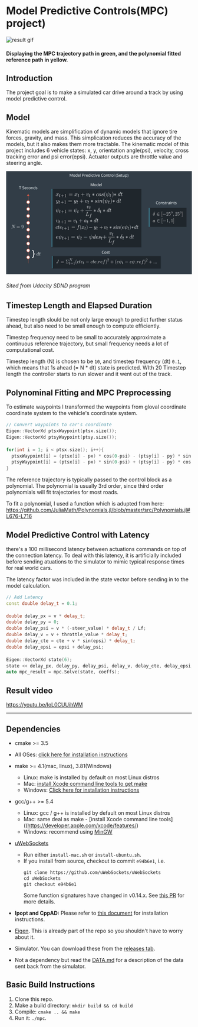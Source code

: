 # Model Predictive Controls(MPC) project)

[//]: # (Image References)

[image1]: ./images/MMPC_result_movie.gif "result gif"
[image2]: ./images/model_predictive_control_formula.png "MPC formula"

![result gif][image1]
#### Displaying the MPC trajectory path in green, and the polynomial fitted reference path in yellow.

## Introduction
The project goal is to make a simulated car drive around a track by using model predictive control. 


## Model

Kinematic models are simplification of dynamic models that ignore tire forces, gravity, and mass. This simplication reduces the accuracy of the models, but it also makes them more tractable.
The kinematic model of this project includes 6 vehicle states: x, y, orientation angle(psi), velocity, cross tracking error and psi error(epsi). Actuator outputs are throttle value and steering angle.

![model formula][image2]
###### Sited from Udacity SDND program

## Timestep Length and Elapsed Duration

Timestep length slould be not only large enough to predict further status ahead, but also need to be small enough to compute efficiently. 

Timestep frequency need to be small to accurately approximate a continuous reference trajectory, but small frequency needs a lot of computational cost.

Timestep length (N) is chosen to be `10`, and timestep frequency (dt) `0.1`, which means that 1s ahead (= N * dt) state is predicted.
WIth 20 Timestep length the controller starts to run slower and it went out of the track. 




## Polynominal Fitting and MPC Preprocessing

To estimate waypoints I transformed the waypoints from gloval coordinate coordinate system to the vehicle's coordinate system.

```cpp
// Convert waypoints to car's coordinate
Eigen::VectorXd ptsxWaypoint(ptsx.size());
Eigen::VectorXd ptsyWaypoint(ptsy.size());

for(int i = 1; i < ptsx.size(); i++){
  ptsxWaypoint[i] = (ptsx[i] - px) * cos(0-psi) - (ptsy[i] - py) * sin(0-psi);
  ptsyWaypoint[i] = (ptsx[i] - px) * sin(0-psi) + (ptsy[i] - py) * cos(0-psi);
}

```

The reference trajectory is typically passed to the control block as a polynomial. The polynomial is usually 3rd order, since third order polynomials will fit trajectories for most roads. 

To fit a polynomial, I used a function which is adupted from here:
https://github.com/JuliaMath/Polynomials.jl/blob/master/src/Polynomials.jl#L676-L716



## Model Predictive Control with Latency
there's a 100 millisecond latency between actuations commands on top of the connection latency. To deal with this latency, it is artificially included before sending atuations to the simulator to mimic typical response times for real world cars.

The latency factor was included in the state vector before sending in to the model calculation.

```cpp
// Add Latency
const double delay_t = 0.1;

double delay_px = v * delay_t;
double delay_py = 0;
double delay_psi = v * (-steer_value) * delay_t / Lf;
double delay_v = v + throttle_value * delay_t;
double delay_cte = cte + v * sin(epsi) * delay_t;
double delay_epsi = epsi + delay_psi;

Eigen::VectorXd state(6);
state << delay_px, delay_py, delay_psi, delay_v, delay_cte, delay_epsi;
auto mpc_result = mpc.Solve(state, coeffs);

```





## Result video

https://youtu.be/IoL0CUUihWM




---

## Dependencies

* cmake >= 3.5
 * All OSes: [click here for installation instructions](https://cmake.org/install/)
* make >= 4.1(mac, linux), 3.81(Windows)
  * Linux: make is installed by default on most Linux distros
  * Mac: [install Xcode command line tools to get make](https://developer.apple.com/xcode/features/)
  * Windows: [Click here for installation instructions](http://gnuwin32.sourceforge.net/packages/make.htm)
* gcc/g++ >= 5.4
  * Linux: gcc / g++ is installed by default on most Linux distros
  * Mac: same deal as make - [install Xcode command line tools]((https://developer.apple.com/xcode/features/)
  * Windows: recommend using [MinGW](http://www.mingw.org/)
* [uWebSockets](https://github.com/uWebSockets/uWebSockets)
  * Run either `install-mac.sh` or `install-ubuntu.sh`.
  * If you install from source, checkout to commit `e94b6e1`, i.e.
    ```
    git clone https://github.com/uWebSockets/uWebSockets
    cd uWebSockets
    git checkout e94b6e1
    ```
    Some function signatures have changed in v0.14.x. See [this PR](https://github.com/udacity/CarND-MPC-Project/pull/3) for more details.

* **Ipopt and CppAD:** Please refer to [this document](https://github.com/udacity/CarND-MPC-Project/blob/master/install_Ipopt_CppAD.md) for installation instructions.
* [Eigen](http://eigen.tuxfamily.org/index.php?title=Main_Page). This is already part of the repo so you shouldn't have to worry about it.
* Simulator. You can download these from the [releases tab](https://github.com/udacity/self-driving-car-sim/releases).
* Not a dependency but read the [DATA.md](./DATA.md) for a description of the data sent back from the simulator.


## Basic Build Instructions

1. Clone this repo.
2. Make a build directory: `mkdir build && cd build`
3. Compile: `cmake .. && make`
4. Run it: `./mpc`.

